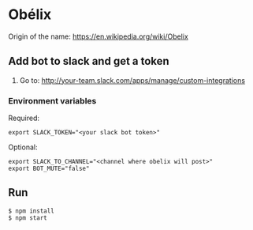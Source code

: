 # Obélix

Origin of the name: https://en.wikipedia.org/wiki/Obelix

## Add bot to slack and get a token
1. Go to: http://your-team.slack.com/apps/manage/custom-integrations

### Environment variables
Required:
```
export SLACK_TOKEN="<your slack bot token>"
```
Optional:
```
export SLACK_TO_CHANNEL="<channel where obelix will post>"
export BOT_MUTE="false"
```

## Run
```
$ npm install
$ npm start
```
